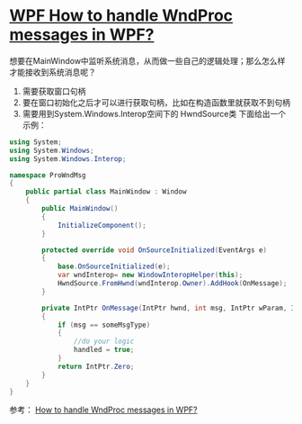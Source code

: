 # [WPF How to handle WndProc messages in WPF?](https://github.com/bigbosschenyibo/gitblog/issues/13)

想要在MainWindow中监听系统消息，从而做一些自己的逻辑处理；那么怎么样才能接收到系统消息呢？
1. 需要获取窗口句柄
2. 要在窗口初始化之后才可以进行获取句柄，比如在构造函数里就获取不到句柄
3. 需要用到System.Windows.Interop空间下的 HwndSource类
下面给出一个示例：
``` c#
using System;
using System.Windows;
using System.Windows.Interop;

namespace ProWndMsg
{
    public partial class MainWindow : Window
    {
        public MainWindow()
        {
            InitializeComponent();
        }

        protected override void OnSourceInitialized(EventArgs e)
        {
            base.OnSourceInitialized(e);
            var wndInterop= new WindowInteropHelper(this);
            HwndSource.FromHwnd(wndInterop.Owner).AddHook(OnMessage);
        }

        private IntPtr OnMessage(IntPtr hwnd, int msg, IntPtr wParam, IntPtr lParam, ref bool handled)
        {
            if (msg == someMsgType)
            {
                //do your logic
                handled = true;
            }
            return IntPtr.Zero;
        }
    }
}
```
参考：
[How to handle WndProc messages in WPF?](https://stackoverflow.com/questions/624367/how-to-handle-wndproc-messages-in-wpf)